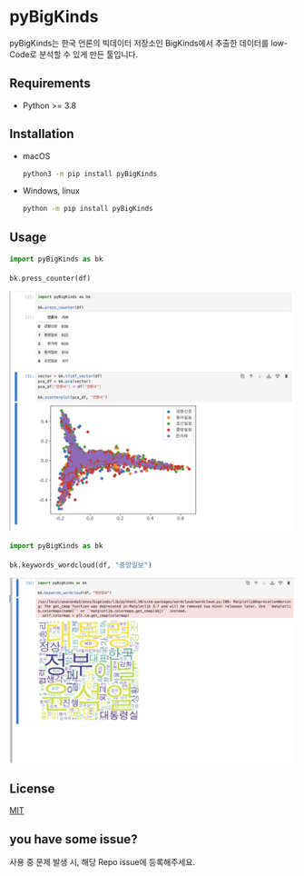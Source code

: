 # pyBigKinds

pyBigKinds는 한국 언론의 빅데이터 저장소인 BigKinds에서 추출한 데이터를 low-Code로 분석할 수 있게 만든 툴입니다.

## Requirements

- Python >= 3.8

## Installation

- macOS

  ```bash
  python3 -m pip install pyBigKinds
  ```

- Windows, linux

  ```bash
  python -m pip install pyBigKinds
  ```

## Usage

```python
import pyBigKinds as bk

bk.press_counter(df)
```

![](docs/example1.png)

```python
import pyBigKinds as bk

bk.keywords_wordcloud(df, "중앙일보")
```

![](docs/example2.png)


## License

[MIT](https://choosealicense.com/licenses/mit/)

## you have some issue?

사용 중 문제 발생 시, 해당 Repo issue에 등록해주세요.
